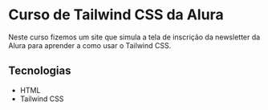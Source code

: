 # Curso de Tailwind CSS da Alura 
Neste curso fizemos um site que simula a tela de inscrição da newsletter da Alura para aprender a como usar o Tailwind CSS.
## Tecnologias 
- HTML
- Tailwind CSS